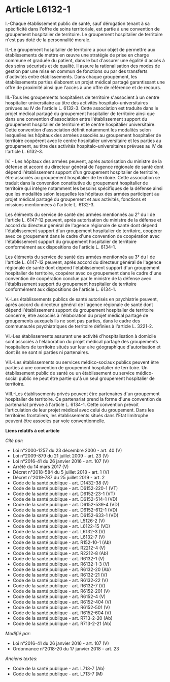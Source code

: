 # Article L6132-1

I.-Chaque établissement public de santé, sauf dérogation tenant à sa spécificité dans l'offre de soins territoriale, est
partie à une convention de groupement hospitalier de territoire. Le groupement hospitalier de territoire n'est pas doté de la
personnalité morale.

II.-Le groupement hospitalier de territoire a pour objet de permettre aux établissements de mettre en œuvre une stratégie de
prise en charge commune et graduée du patient, dans le but d'assurer une égalité d'accès à des soins sécurisés et de qualité.
Il assure la rationalisation des modes de gestion par une mise en commun de fonctions ou par des transferts d'activités entre
établissements. Dans chaque groupement, les établissements parties élaborent un projet médical partagé garantissant une offre
de proximité ainsi que l'accès à une offre de référence et de recours.

III.-Tous les groupements hospitaliers de territoire s'associent à un centre hospitalier universitaire au titre des activités
hospitalo-universitaires prévues au IV de l'article L. 6132-3. Cette association est traduite dans le projet médical partagé
du groupement hospitalier de territoire ainsi que dans une convention d'association entre l'établissement support du
groupement hospitalier de territoire et le centre hospitalier universitaire. Cette convention d'association définit notamment
les modalités selon lesquelles les hôpitaux des armées associés au groupement hospitalier de territoire coopèrent avec le
centre hospitalier universitaire et les parties au groupement, au titre des activités hospitalo-universitaires prévues au IV
de l'article L. 6132-3.

IV. - Les hôpitaux des armées peuvent, après autorisation du ministre de la défense et accord du directeur général de
l'agence régionale de santé dont dépend l'établissement support d'un groupement hospitalier de territoire, être associés au
groupement hospitalier de territoire. Cette association se traduit dans la convention constitutive du groupement hospitalier
de territoire qui intègre notamment les besoins spécifiques de la défense ainsi que les modalités selon lesquelles les
hôpitaux des armées participent au projet médical partagé du groupement et aux activités, fonctions et missions mentionnées à
l'article L. 6132-3.

Les éléments du service de santé des armées mentionnés au 2° du I de l'article L. 6147-12 peuvent, après autorisation du
ministre de la défense et accord du directeur général de l'agence régionale de santé dont dépend l'établissement support d'un
groupement hospitalier de territoire, coopérer avec ce groupement dans le cadre d'une convention de coopération avec
l'établissement support du groupement hospitalier de territoire conformément aux dispositions de l'article L. 6134-1.

Les éléments du service de santé des armées mentionnés au 3° du I de l'article L. 6147-12 peuvent, après accord du directeur
général de l'agence régionale de santé dont dépend l'établissement support d'un groupement hospitalier de territoire,
coopérer avec ce groupement dans le cadre d'une convention de coopération conclue par le ministre de la défense avec
l'établissement support du groupement hospitalier de territoire conformément aux dispositions de l'article L. 6134-1.

V.-Les établissements publics de santé autorisés en psychiatrie peuvent, après accord du directeur général de l'agence
régionale de santé dont dépend l'établissement support du groupement hospitalier de territoire concerné, être associés à
l'élaboration du projet médical partagé de groupements auxquels ils ne sont pas parties, dans le cadre des communautés
psychiatriques de territoire définies à l'article L. 3221-2.

VI.-Les établissements assurant une activité d'hospitalisation à domicile sont associés à l'élaboration du projet médical
partagé des groupements hospitaliers de territoire situés sur leur aire géographique d'autorisation et dont ils ne sont ni
parties ni partenaires.

VII.-Les établissements ou services médico-sociaux publics peuvent être parties à une convention de groupement hospitalier de
territoire. Un établissement public de santé ou un établissement ou service médico-social public ne peut être partie qu'à un
seul groupement hospitalier de territoire.

VIII.-Les établissements privés peuvent être partenaires d'un groupement hospitalier de territoire. Ce partenariat prend la
forme d'une convention de partenariat prévue à l'article L. 6134-1. Cette convention prévoit l'articulation de leur projet
médical avec celui du groupement. Dans les territoires frontaliers, les établissements situés dans l'Etat limitrophe peuvent
être associés par voie conventionnelle.

**Liens relatifs à cet article**

_Cité par_:

  - Loi n°2000-1257 du 23 décembre 2000 - art. 40 (V)
  - Loi n°2009-879 du 21 juillet 2009 - art. 23 (V)
  - Loi n°2016-41 du 26 janvier 2016 - art. 107 (V)
  - Arrêté du 14 mars 2017 (V)
  - Décret n°2018-584 du 5 juillet 2018 - art. 1 (V)
  - Décret n°2019-787 du 25 juillet 2019 - art. 2
  - Code de la santé publique - art. D1432-38 (V)
  - Code de la santé publique - art. D6152-220-1 (VT)
  - Code de la santé publique - art. D6152-23-1 (VT)
  - Code de la santé publique - art. D6152-514-1 (VD)
  - Code de la santé publique - art. D6152-539-4 (VD)
  - Code de la santé publique - art. D6152-612-1 (VD)
  - Code de la santé publique - art. D6152-633-1 (VD)
  - Code de la santé publique - art. L5126-2 (V)
  - Code de la santé publique - art. L6122-15 (VD)
  - Code de la santé publique - art. L6132-3 (V)
  - Code de la santé publique - art. L6132-7 (V)
  - Code de la santé publique - art. R152-10-1 (Ab)
  - Code de la santé publique - art. R2212-4 (V)
  - Code de la santé publique - art. R2212-8 (Ab)
  - Code de la santé publique - art. R6132-1 (V)
  - Code de la santé publique - art. R6132-1-3 (V)
  - Code de la santé publique - art. R6132-20 (Ab)
  - Code de la santé publique - art. R6132-21 (V)
  - Code de la santé publique - art. R6132-22 (V)
  - Code de la santé publique - art. R6132-7 (V)
  - Code de la santé publique - art. R6152-201 (V)
  - Code de la santé publique - art. R6152-4 (V)
  - Code de la santé publique - art. R6152-404 (V)
  - Code de la santé publique - art. R6152-501 (V)
  - Code de la santé publique - art. R6152-604 (V)
  - Code de la santé publique - art. R713-2-20 (Ab)
  - Code de la santé publique - art. R713-2-21 (Ab)

_Modifié par_:

  - Loi n°2016-41 du 26 janvier 2016 - art. 107 (V)
  - Ordonnance n°2018-20 du 17 janvier 2018 - art. 23

_Anciens textes_:

  - Code de la santé publique - art. L713-7 (Ab)
  - Code de la santé publique - art. L713-7 (M)

